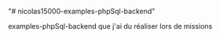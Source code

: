 "# nicolas15000-examples-phpSql-backend" 


examples-phpSql-backend que j'ai du réaliser lors de missions

